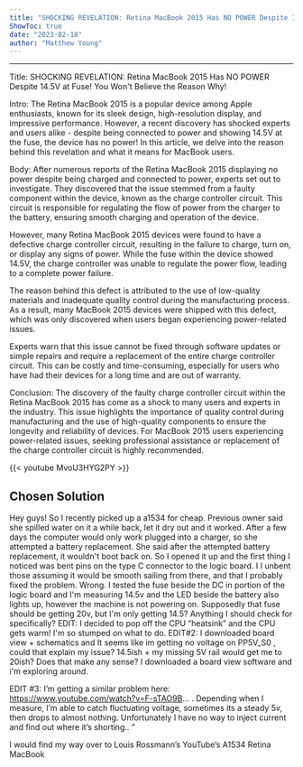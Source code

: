 ```yaml
---
title: "SHOCKING REVELATION: Retina MacBook 2015 Has NO POWER Despite 14.5V at Fuse! You Won't Believe the Reason Why!"
ShowToc: true 
date: "2023-02-18"
author: "Matthew Young"
---
```

*****
Title: SHOCKING REVELATION: Retina MacBook 2015 Has NO POWER Despite 14.5V at Fuse! You Won't Believe the Reason Why!

Intro:
The Retina MacBook 2015 is a popular device among Apple enthusiasts, known for its sleek design, high-resolution display, and impressive performance. However, a recent discovery has shocked experts and users alike - despite being connected to power and showing 14.5V at the fuse, the device has no power! In this article, we delve into the reason behind this revelation and what it means for MacBook users.

Body:
After numerous reports of the Retina MacBook 2015 displaying no power despite being charged and connected to power, experts set out to investigate. They discovered that the issue stemmed from a faulty component within the device, known as the charge controller circuit. This circuit is responsible for regulating the flow of power from the charger to the battery, ensuring smooth charging and operation of the device.

However, many Retina MacBook 2015 devices were found to have a defective charge controller circuit, resulting in the failure to charge, turn on, or display any signs of power. While the fuse within the device showed 14.5V, the charge controller was unable to regulate the power flow, leading to a complete power failure.

The reason behind this defect is attributed to the use of low-quality materials and inadequate quality control during the manufacturing process. As a result, many MacBook 2015 devices were shipped with this defect, which was only discovered when users began experiencing power-related issues.

Experts warn that this issue cannot be fixed through software updates or simple repairs and require a replacement of the entire charge controller circuit. This can be costly and time-consuming, especially for users who have had their devices for a long time and are out of warranty.

Conclusion:
The discovery of the faulty charge controller circuit within the Retina MacBook 2015 has come as a shock to many users and experts in the industry. This issue highlights the importance of quality control during manufacturing and the use of high-quality components to ensure the longevity and reliability of devices. For MacBook 2015 users experiencing power-related issues, seeking professional assistance or replacement of the charge controller circuit is highly recommended.

{{< youtube MvoU3HYG2PY >}} 



## Chosen Solution
 Hey guys! So I recently picked up a a1534 for cheap. Previous owner said she spilled water on it a while back, let it dry out and it worked. After a few days the computer would only work plugged into a charger, so she attempted a battery replacement. She said after the attempted battery replacement, it wouldn't boot back on. So I opened it up and the first thing I noticed was bent pins on the type C connector to the logic board. I I unbent those assuming it would be smooth sailing from there, and that I probably fixed the problem. Wrong. I tested the fuse beside the DC in portion of the logic board and I'm measuring 14.5v and the LED beside the battery also lights up, however the machine is not powering on. Supposedly that fuse should be getting 20v, but I'm only getting 14.5? Anything I should check for specifically?
EDIT: I decided to pop off the CPU “heatsink” and the CPU gets warm!  I'm so stumped on what to do.
EDIT#2: I downloaded board view + schematics and It seems like im getting no voltage on PP5V_S0 , could that explain my issue? 14.5ish + my missing 5V rail would get me to 20ish? Does that make any sense? I downloaded a board view software and i'm exploring around.

EDIT #3: I’m getting a similar problem here: https://www.youtube.com/watch?v=F-sTAO9B...  . Depending when I measure, I’m able to catch fluctuating voltage, sometimes its a steady 5v, then drops to almost nothing. Unfortunately I have no way to inject current and find out where it’s shorting..
”

 I would find my way over to Louis Rossmann’s YouTube’s A1534 Retina MacBook




